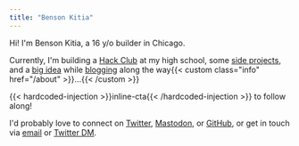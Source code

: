 ```yaml
---
title: "Benson Kitia"
---
```


Hi! I'm Benson Kitia, a 16 y/o builder in Chicago.

Currently, I'm building a [Hack Club](https://hackclub.com) at my high school, some [side projects](/projects), and a [big idea](https://realize.lol) while [blogging](/about/#why-and-what-i-write) along the way{{< custom class="info" href="/about" >}}...{{< /custom >}}

{{< hardcoded-injection >}}inline-cta{{< /hardcoded-injection >}} to follow along!

I'd probably love to connect on [Twitter](https://twitter.com/bensonkitia), [Mastodon](https://mastodon.social/@kitia), or [GitHub](https://github.com/bensonkitia), or get in touch via [email](mailto:hello@bvk.email) or [Twitter DM](https://twitter.com/messages/compose?recipient_id=1188270454303277056).
